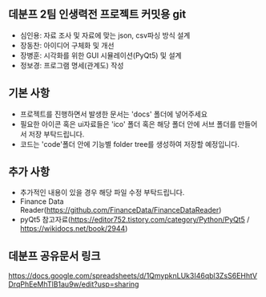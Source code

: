 ## 데분프 2팀 인생력전 프로젝트 커밋용 git
- 심인용: 자료 조사 및 자료에 맞는 json, csv파싱 방식 설계
- 장동찬: 아이디어 구체화 및 개선
- 장병훈: 시각화를 위한 GUI 시뮬레이션(PyQt5) 및 설계
- 정보경: 프로그램 명세(관계도) 작성



## 기본 사항
- 프로젝트를 진행하면서 발생한 문서는 'docs' 폴더에 넣어주세요
- 필요한 아이콘 혹은 ui자료들은 'ico' 폴더 혹은 해당 폴더 안에 서브 폴더를 만들어서 저장 부탁드립니다.
- 코드는 'code'폴더 안에 기능별 folder tree를 생성하여 저장할 예정입니다.


## 추가 사항
- 추가적인 내용이 있을 경우 해당 파일 수정 부탁드립니다.
- Finance Data Reader(https://github.com/FinanceData/FinanceDataReader)
- pyQt5 참고자료(https://editor752.tistory.com/category/Python/PyQt5 / https://wikidocs.net/book/2944)


## 데분프 공유문서 링크
https://docs.google.com/spreadsheets/d/1QmypknLUk3I46qbl3ZsS6EHhtVDrqPhEeMhTlB1au9w/edit?usp=sharing
